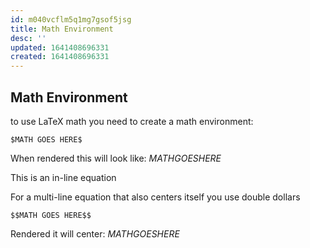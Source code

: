 ```yaml
---
id: m040vcflm5q1mg7gsof5jsg
title: Math Environment
desc: ''
updated: 1641408696331
created: 1641408696331
---
```



## Math Environment

to use LaTeX math you need to create a math environment:

```
$MATH GOES HERE$
```

When rendered this will look like: $MATH GOES HERE$

This is an in-line equation

For a multi-line equation that also centers itself you use double dollars

```
$$MATH GOES HERE$$
```

Rendered it will center: $MATH GOES HERE$

